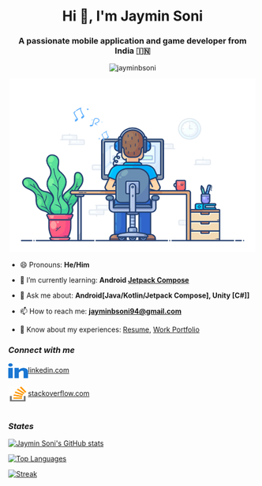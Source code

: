 <!-- Introduction Title -->
<h1 align="center">Hi 👋, I'm Jaymin Soni</h1>
<!-- Introduction Subtitle -->
<h3 align="center">A passionate mobile application and game developer from India 🇮🇳</h3>

<!-- Profile Views -->
<p align="center">
	<img src="https://gpvc.arturio.dev/jayminbsoni" alt="jayminbsoni" />
</p>
<!-- <p align="left">
	<img src="https://komarev.com/ghpvc/?username=jayminbsoni&label=Profile%20views&color=0e75b6&style=flat" alt="jayminbsoni" />
</p> 
![Profile views](https://gpvc.arturio.dev/jayminbsoni) -->

<!-- Developer GIF -->
<p align="center">
	<img src="https://github.com/jayminbsoni/jayminbsoni/blob/main/graphics/developer.gif" alt="developer" width="500" height="350"/>
</p>

<!-- Profile Trophy -->
<!-- <p align="center">
	<a href="https://github.com/ryo-ma/github-profile-trophy&theme=dracula">
		<img src="https://github-profile-trophy.vercel.app/?username=jayminbsoni" alt="jayminbsoni" />
	</a>
</p> -->

<!-- Social Media -->
<!-- <p align="center">
	<a href="https://twitter.com/TheJayminSoni" target="blank">
		<img src="https://img.shields.io/twitter/follow/TheJayminSoni?logo=twitter&style=for-the-badge" alt="TheJayminSoni" />
	</a> 
</p> -->

<!-- About Work and Profile -->
<!-- - 🔭 I’m currently working on [<PROJECT NAME>](<PROJECT LINK>) -->
- 😄 Pronouns: **He/Him**

- 🌱 I’m currently learning: **Android [Jetpack Compose](https://developer.android.com/courses/android-basics-compose/course)**

<!-- - 👯 I’m looking to collaborate on [<PROJECT NAME>](<PROJECT LINK>) -->

<!-- - 🤝 I’m looking for help with [<PROJECT NAME>](<PROJECT LINK>) -->

<!-- - 👨‍💻 All of my projects are available at [<WEBSITE LINK>](<WEBSITE LINK>) -->

<!-- - 📝 I regularly write articles on [<MEDIUM LINK>](<MEDIUM LINK>) -->

- 💬 Ask me about: **Android[Java/Kotlin/Jetpack Compose], Unity [C#]]**

- 📫 How to reach me: **jayminbsoni94@gmail.com**

- 📄 Know about my experiences: [Resume](https://drive.google.com/file/d/1cUdDEJnxAmFCXPgeA5nSjTPEiNJXm079/view?usp=sharing), [Work Portfolio](https://shorturl.at/zJTY0)

<!-- - ⚡ Fun fact: **I play [Rubik's Cube](https://rubiks.com/) at free time** -->

<!-- ### Blogs posts -->
<!-- BLOG-POST-LIST:START -->
<!-- BLOG-POST-LIST:END -->

### **_Connect with me_**
<p align="left">
	<!-- https://dev.to/ -->
	<!-- <a href="https://dev.to/jayminbsoni">
		<img align="center" src="https://github.com/jayminbsoni/jayminbsoni/blob/main/graphics/devto.svg" alt="devto>" height="30" width="40" />dev.to
	</a></br></br> -->
	<!-- https://twitter.com/ -->
	<!-- <a href="https://twitter.com/TheJayminSoni">
		<img align="center" src="https://github.com/jayminbsoni/jayminbsoni/blob/main/graphics/twitter.svg" alt="twitter" height="30" width="40" />twitter.com
	</a></br></br> -->
	<!-- https://linkedin.com/ -->
	<a href="https://linkedin.com/in/jaymin-soni-87886312a/">
		<img align="center" src="https://github.com/jayminbsoni/jayminbsoni/blob/main/graphics/linkedin.svg" alt="linkedin" height="30" width="40" />linkedin.com
	</a></br></br>
	<!-- https://stackoverflow.com/ -->
	<a href="https://stackoverflow.com/users/7057756/jaymin-soni">
		<img align="center" src="https://github.com/jayminbsoni/jayminbsoni/blob/main/graphics/stack_overflow.svg" alt="stackoverflow" height="30" width="40" />stackoverflow.com
	</a></br></br>
	<!-- https://www.facebook.com/ -->
	<!-- <a href="https://www.facebook.com/jayminbsoni">
		<img align="center" src="https://github.com/jayminbsoni/jayminbsoni/blob/main/graphics/facebook.svg" alt="facebook" height="30" width="40" />facebook.com
	</a></br></br> -->
	<!-- <a href="https://instagram.com/<instagram username>" target="blank"><img align="center" src="https://raw.githubusercontent.com/rahuldkjain/github-profile-readme-generator/master/src/images/icons/Social/instagram.svg" alt="<instagram username>" height="30" width="40" /></a>
	<a href="https://dribbble.com/<dribble username>" target="blank"><img align="center" src="https://raw.githubusercontent.com/rahuldkjain/github-profile-readme-generator/master/src/images/icons/Social/dribbble.svg" alt="<dribble username>" height="30" width="40" /></a>
	<a href="https://www.behance.net/<behance username>" target="blank"><img align="center" src="https://raw.githubusercontent.com/rahuldkjain/github-profile-readme-generator/master/src/images/icons/Social/behance.svg" alt="<behance username>" height="30" width="40" /></a>
	<a href="https://hashnode.com/<hashnode username with @>" target="blank"><img align="center" src="https://raw.githubusercontent.com/rahuldkjain/github-profile-readme-generator/master/src/images/icons/Social/hashnode.svg" alt="<hashnode username with @>" height="30" width="40" /></a>
	<a href="https://medium.com/<medium username with@>" target="blank"><img align="center" src="https://raw.githubusercontent.com/rahuldkjain/github-profile-readme-generator/master/src/images/icons/Social/medium.svg" alt="<medium username with@>" height="30" width="40" /></a>
	<a href="https://www.youtube.com/c/<youtube channel na,e>" target="blank"><img align="center" src="https://raw.githubusercontent.com/rahuldkjain/github-profile-readme-generator/master/src/images/icons/Social/youtube.svg" alt="<youtube channel na,e>" height="30" width="40" /></a>
	<a href="https://www.codechef.com/users/<codechef username>" target="blank"><img align="center" src="https://cdn.jsdelivr.net/npm/simple-icons@3.1.0/icons/codechef.svg" alt="<codechef username>" height="30" width="40" /></a>
	<a href="https://www.hackerrank.com/<hackerrank username>" target="blank"><img align="center" src="https://raw.githubusercontent.com/rahuldkjain/github-profile-readme-generator/master/src/images/icons/Social/hackerrank.svg" alt="<hackerrank username>" height="30" width="40" /></a>
	<a href="https://codeforces.com/profile/<codeforce username>" target="blank"><img align="center" src="https://raw.githubusercontent.com/rahuldkjain/github-profile-readme-generator/master/src/images/icons/Social/codeforces.svg" alt="<codeforce username>" height="30" width="40" /></a>
	<a href="https://www.leetcode.com/<leetcode username with @>" target="blank"><img align="center" src="https://raw.githubusercontent.com/rahuldkjain/github-profile-readme-generator/master/src/images/icons/Social/leet-code.svg" alt="<leetcode username with @>" height="30" width="40" /></a>
	<a href="https://www.hackerearth.com/<hackerearth username with @>" target="blank"><img align="center" src="https://raw.githubusercontent.com/rahuldkjain/github-profile-readme-generator/master/src/images/icons/Social/hackerearth.svg" alt="<hackerearth username with @>" height="30" width="40" /></a>
	<a href="https://auth.geeksforgeeks.org/user/<ffg <username>/profile>" target="blank"><img align="center" src="https://raw.githubusercontent.com/rahuldkjain/github-profile-readme-generator/master/src/images/icons/Social/geeks-for-geeks.svg" alt="<ffg <username>/profile>" height="30" width="40" /></a>
	<a href="https://www.topcoder.com/members/<topcoder username>" target="blank"><img align="center" src="https://raw.githubusercontent.com/rahuldkjain/github-profile-readme-generator/master/src/images/icons/Social/topcoder.svg" alt="<topcoder username>" height="30" width="40" /></a>
	<a href="https://discord.gg/<discord invite (only code)>" target="blank"><img align="center" src="https://raw.githubusercontent.com/rahuldkjain/github-profile-readme-generator/master/src/images/icons/Social/discord.svg" alt="<discord invite (only code)>" height="30" width="40" /></a>
	<a href="/<rss feed url>" target="blank"><img align="center" src="https://raw.githubusercontent.com/rahuldkjain/github-profile-readme-generator/master/src/images/icons/Social/rss.svg" alt="<rss feed url>" height="30" width="40" /></a> -->
		<!-- Add Github Profile -->
		<!-- Add Google Developer Profile -->
</p>

<!-- ### **_Languages and Tools_**
<p align="left">
	<a href="https://developer.android.com" target="_blank" rel="noreferrer">
		<img src="https://raw.githubusercontent.com/devicons/devicon/master/icons/android/android-original-wordmark.svg" alt="android" width="40" height="40"/>
	</a>
	<a href="https://www.w3schools.com/cs/" target="_blank" rel="noreferrer">
		<img src="https://raw.githubusercontent.com/devicons/devicon/master/icons/csharp/csharp-original.svg" alt="csharp" width="40" height="40"/>
	</a>
	<a href="https://dart.dev" target="_blank" rel="noreferrer">
		<img src="https://www.vectorlogo.zone/logos/dartlang/dartlang-icon.svg" alt="dart" width="40" height="40"/>
	</a>
	<a href="https://firebase.google.com/" target="_blank" rel="noreferrer">
		<img src="https://www.vectorlogo.zone/logos/firebase/firebase-icon.svg" alt="firebase" width="40" height="40"/>
	</a>
	<a href="https://flutter.dev" target="_blank" rel="noreferrer">
		<img src="https://www.vectorlogo.zone/logos/flutterio/flutterio-icon.svg" alt="flutter" width="40" height="40"/>
	</a>
	<a href="https://git-scm.com/" target="_blank" rel="noreferrer">
		<img src="https://www.vectorlogo.zone/logos/git-scm/git-scm-icon.svg" alt="git" width="40" height="40"/>
	</a>
	<a href="https://www.java.com" target="_blank" rel="noreferrer">
		<img src="https://raw.githubusercontent.com/devicons/devicon/master/icons/java/java-original.svg" alt="java" width="40" height="40"/>
	</a>
	<a href="https://kotlinlang.org" target="_blank" rel="noreferrer">
		<img src="https://www.vectorlogo.zone/logos/kotlinlang/kotlinlang-icon.svg" alt="kotlin" width="40" height="40"/>
	</a>
	<a href="https://www.linux.org/" target="_blank" rel="noreferrer">
		<img src="https://raw.githubusercontent.com/devicons/devicon/master/icons/linux/linux-original.svg" alt="linux" width="40" height="40"/>
	</a>
	<a href="https://postman.com" target="_blank" rel="noreferrer">
		<img src="https://www.vectorlogo.zone/logos/getpostman/getpostman-icon.svg" alt="postman" width="40" height="40"/>
	</a>
	<a href="https://www.sqlite.org/" target="_blank" rel="noreferrer">
		<img src="https://www.vectorlogo.zone/logos/sqlite/sqlite-icon.svg" alt="sqlite" width="40" height="40"/>
	</a>
	<a href="https://unity.com/" target="_blank" rel="noreferrer">
		<img src="https://www.vectorlogo.zone/logos/unity3d/unity3d-icon.svg" alt="unity" width="40" height="40"/>
	</a>
</p>
 -->

<!-- ### **_Support_**
<p><a href="https://www.buymeacoffee.com/<buymecofee username>"> <img align="left" src="https://cdn.buymeacoffee.com/buttons/v2/default-yellow.png" height="50" width="210" alt="<buymecofee username>" /></a><a href="https://ko-fi.com/<ko-fi username>"> <img align="left" src="https://cdn.ko-fi.com/cdn/kofi3.png?v=3" height="50" width="210" alt="<ko-fi username>" /></a></p><br><br>
 -->
### **_States_**
[![Jaymin Soni's GitHub stats](https://github-readme-stats.vercel.app/api?username=jayminbsoni&show_icons=true&include_all_commits=true&count_private=true&theme=radical)](https://github.com/jayminbsoni/jayminbsoni)

[![Top Languages](https://github-readme-stats.vercel.app/api/top-langs/?username=jayminbsoni&langs_count=8)](https://github.com/jayminbsoni/jayminbsoni)

[![Streak](https://github-readme-streak-stats.herokuapp.com/?user=jayminbsoni)](https://github.com/jayminbsoni/jayminbsoni)

<!-- [![Readme Card](https://github-readme-stats.vercel.app/api/pin/?username=jayminbsoni&repo=jayminbsoni)](https://github.com/jayminbsoni/jayminbsoni) -->

<!-- Old Read Me File
- Google Developers: https://g.dev/jayminsoni
- Github: https://github.com/jayminbsoni


### **_Known Platforms and Language_**
1. Android Application [Java/Kotlin/Jetpack Compose]
2. Android Games [AndEgnine/LibGdx]
3. Flutter [Dart]
4. Unity [C#]
5. Garmin [Monkey C]
6. Augmented Reality [AR Core/Vuforia/Wikitude]
 -->
